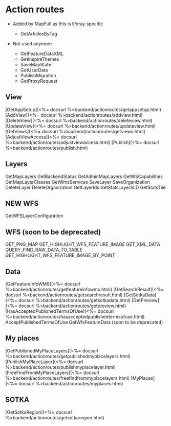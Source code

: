 # Action routes

* Added by MapFull as this is liferay specific
    - GetArticlesByTag

* Not used anymore
    - GetFeatureDataXML
    - GetInspireThemes
    - SaveMapState
    - GetUserData
    - PublishMigration
    - GetProxyRequest

## View
[GetAppSetup](<%= docsurl %>backend/actionroutes/getappsetup.html)
[AddView](<%= docsurl %>backend/actionroutes/addview.html)
[DeleteView](<%= docsurl %>backend/actionroutes/deleteview.html)
[UpdateView](<%= docsurl %>backend/actionroutes/updateview.html)
[GetViews](<%= docsurl %>backend/actionroutes/getviews.html)
[AdjustViewAccess](<%= docsurl %>backend/actionroutes/adjustviewaccess.html)
[Publish](<%= docsurl %>backend/actionroutes/publish.html)

## Layers
GetMapLayers
GetBackendStatus
GetAdminMapLayers
GetWSCapabilities
GetMapLayerClasses
GetWmsServices
SaveLayer
SaveOrganization
DeleteLayer
DeleteOrganization
GetLayerIds
GetStatsLayerSLD
GetStatsTile

## NEW WFS
GetWFSLayerConfiguration

## WFS (soon to be deprecated)
GET_PNG_MAP
GET_HIGHLIGHT_WFS_FEATURE_IMAGE
GET_XML_DATA
QUERY_FIND_RAW_DATA_TO_TABLE
GET_HIGHLIGHT_WFS_FEATURE_IMAGE_BY_POINT

## Data
[GetFeatureInfoWMS](<%= docsurl %>backend/actionroutes/getfeatureinfowms.html)
[GetSearchResult](<%= docsurl %>backend/actionroutes/getsearchresult.html)
[GetSotkaData](<%= docsurl %>backend/actionroutes/getsotkadata.html)
[GetPreview](<%= docsurl %>backend/actionroutes/getpreview.html)
[HasAcceptedPublishedTermsOfUse](<%= docsurl %>backend/actionroutes/hasacceptedpublishedtermsofuse.html)
AcceptPublishedTermsOfUse
GetWfsFeatureData (soon to be deprecated)

## My places
[GetPublishedMyPlaceLayers](<%= docsurl %>backend/actionroutes/getpublishedmyplacelayers.html)
[PublishMyPlaceLayer](<%= docsurl %>backend/actionroutes/publishmyplacelayer.html)
[FreeFindFromMyPlaceLayers](<%= docsurl %>backend/actionroutes/freefindfrommyplacelayers.html)
[MyPlaces](<%= docsurl %>backend/actionroutes/myplaces.html)

## SOTKA
[GetSotkaRegion](<%= docsurl %>backend/actionroutes/getsotkaregion.html)
